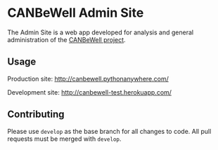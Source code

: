 # CANBeWell Admin Site

The Admin Site is a web app developed for analysis and general administration of the [CANBeWell project](https://github.com/uoForms/App-CANBeWell).


## Usage

Production site: http://canbewell.pythonanywhere.com/

Development site: http://canbewell-test.herokuapp.com/

## Contributing
Please use `develop` as the base branch for all changes to code. All pull requests must be merged with `develop`.
